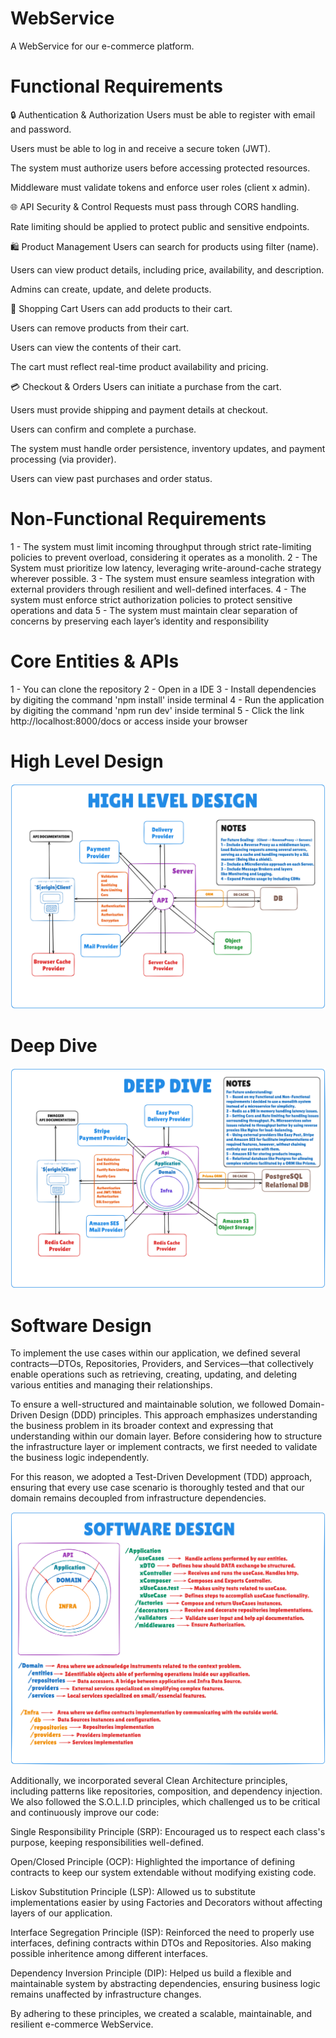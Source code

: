 # WebService
A WebService for our e-commerce platform.

# Functional Requirements 
🔒 Authentication & Authorization
Users must be able to register with email and password.

Users must be able to log in and receive a secure token (JWT).

The system must authorize users before accessing protected resources.

Middleware must validate tokens and enforce user roles (client x admin).

🌐 API Security & Control
Requests must pass through CORS handling.

Rate limiting should be applied to protect public and sensitive endpoints.

🛍️ Product Management
Users can search for products using filter (name).

Users can view product details, including price, availability, and description.

Admins can create, update, and delete products.

🧺 Shopping Cart
Users can add products to their cart.

Users can remove products from their cart.

Users can view the contents of their cart.

The cart must reflect real-time product availability and pricing.

💳 Checkout & Orders
Users can initiate a purchase from the cart.

Users must provide shipping and payment details at checkout.

Users can confirm and complete a purchase.

The system must handle order persistence, inventory updates, and payment processing (via provider).

Users can view past purchases and order status.
# Non-Functional Requirements
1 - The system must limit incoming throughput through strict rate-limiting policies to prevent overload, considering it operates as a monolith.
2 - The System must prioritize low latency, leveraging write-around-cache strategy wherever possible.
3 - The system must ensure seamless integration with external providers through resilient and well-defined interfaces.
4 - The system must enforce strict authorization policies to protect sensitive operations and data
5 - The system must maintain clear separation of concerns by preserving each layer’s identity and responsibility

# Core Entities & APIs 
1 - You can clone the repository
2 - Open in a IDE
3 - Install dependencies by digiting the command 'npm install' inside terminal
4 - Run the application by digiting the command 'npm run dev' inside terminal
5 - Click the link http://localhost:8000/docs or access inside your browser

# High Level Design
![HighLevelDesign](images/HighLevelDesign.png)

# Deep Dive 
![DeepDive](images/DeepDive.png)

# Software Design

To implement the use cases within our application, we defined several contracts—DTOs, Repositories, Providers, and Services—that collectively enable operations such as retrieving, creating, updating, and deleting various entities and managing their relationships.

To ensure a well-structured and maintainable solution, we followed Domain-Driven Design (DDD) principles. This approach emphasizes understanding the business problem in its broader context and expressing that understanding within our domain layer. Before considering how to structure the infrastructure layer or implement contracts, we first needed to validate the business logic independently.

For this reason, we adopted a Test-Driven Development (TDD) approach, ensuring that every use case scenario is thoroughly tested and that our domain remains decoupled from infrastructure dependencies.

![SotwareDesign](images/SoftwareDesign.png)

Additionally, we incorporated several Clean Architecture principles, including patterns like repositories, composition, and dependency injection. We also followed the S.O.L.I.D principles, which challenged us to be critical and continuously improve our code:

Single Responsibility Principle (SRP): Encouraged us to respect each class's purpose, keeping responsibilities well-defined.

Open/Closed Principle (OCP): Highlighted the importance of defining contracts to keep our system extendable without modifying existing code.

Liskov Substitution Principle (LSP): Allowed us to substitute implementations easier by using Factories and Decorators without affecting layers of our application.

Interface Segregation Principle (ISP): Reinforced the need to properly use interfaces, defining contracts within DTOs and Repositories. Also making possible inheritence among different interfaces.

Dependency Inversion Principle (DIP): Helped us build a flexible and maintainable system by abstracting dependencies, ensuring business logic remains unaffected by infrastructure changes.

By adhering to these principles, we created a scalable, maintainable, and resilient e-commerce WebService.